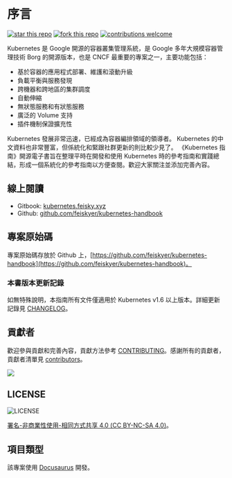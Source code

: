 # 序言

[![star this repo](https://badgen.net/github/stars/feiskyer/kubernetes-handbook)](https://github.com/feiskyer/kubernetes-handbook) [![fork this repo](https://badgen.net/github/forks/feiskyer/kubernetes-handbook)](https://github.com/feiskyer/kubernetes-handbook/fork) [![contributions welcome](https://img.shields.io/badge/contributions-welcome-brightgreen.svg?style=flat)](https://github.com/feiskyer/kubernetes-handbook/issues)

Kubernetes 是 Google 開源的容器叢集管理系統，是 Google 多年大規模容器管理技術 Borg 的開源版本，也是 CNCF 最重要的專案之一，主要功能包括：

* 基於容器的應用程式部署、維護和滾動升級
* 負載平衡與服務發現
* 跨機器和跨地區的集群調度
* 自動伸縮
* 無狀態服務和有狀態服務
* 廣泛的 Volume 支持
* 插件機制保證擴充性

Kubernetes 發展非常迅速，已經成為容器編排領域的領導者。 Kubernetes 的中文資料也非常豐富，但係統化和緊跟社群更新的則比較少見了。 《Kubernetes 指南》開源電子書旨在整理平時在開發和使用 Kubernetes 時的參考指南和實踐總結，形成一個系統化的參考指南以方便查閱。歡迎大家關注並添加完善內容。

## 線上閱讀

* Gitbook: [kubernetes.feisky.xyz](https://kubernetes.feisky.xyz/)
* Github: [github.com/feiskyer/kubernetes-handbook](https://github.com/feiskyer/kubernetes-handbook/blob/master/SUMMARY.md)

## 專案原始碼

專案原始碼存放於 Github 上，[https://github.com/feiskyer/kubernetes-handbook](https://github.com/feiskyer/kubernetes-handbook)。

### 本書版本更新記錄

如無特殊說明，本指南所有文件僅適用於 Kubernetes v1.6 以上版本。詳細更新記錄見 [CHANGELOG](https://github.com/feiskyer/kubernetes-handbook/blob/master/CHANGELOG.md)。


## 貢獻者

歡迎參與貢獻和完善內容，貢獻方法參考 [CONTRIBUTING](https://github.com/feiskyer/kubernetes-handbook/blob/master/CONTRIBUTING.md)。感謝所有的貢獻者，貢獻者清單見 [contributors](https://github.com/feiskyer/kubernetes-handbook/graphs/contributors)。

[![](https://opencollective.com/kubernetes-handbook/contributors.svg?width=890&button=false)](https://github.com/feiskyer/kubernetes-handbook/graphs/contributors)

## LICENSE

![LICENSE](https://licensebuttons.net/l/by-nc-sa/4.0/88x31.png)

[署名-非商業性使用-相同方式共享 4.0 \(CC BY-NC-SA 4.0\)](https://creativecommons.org/licenses/by-nc-sa/4.0/deed.zh)。

## 項目類型
該專案使用 [Docusaurus](https://docusaurus.io/) 開發。
